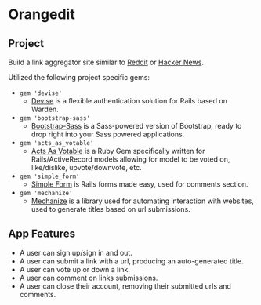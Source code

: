Orangedit
===================

Project
-------------------
Build a link aggregator site similar to [Reddit](http://www.reddit.com/) or [Hacker News](https://news.ycombinator.com/).

Utilized the following project specific gems:
- `gem 'devise'`
  - [Devise](https://github.com/plataformatec/devise) is a flexible authentication solution for Rails based on Warden.
- `gem 'bootstrap-sass'`
  - [Bootstrap-Sass](https://github.com/twbs/bootstrap-sass) is a Sass-powered version of Bootstrap, ready to drop right into your Sass powered applications.
- `gem 'acts_as_votable'`
  - [Acts As Votable](https://github.com/ryanto/acts_as_votable) is a Ruby Gem specifically written for Rails/ActiveRecord models allowing for model to be voted on, like/dislike, upvote/downvote, etc.
- `gem 'simple_form'`
  - [Simple Form](https://github.com/plataformatec/simple_form) is Rails forms made easy, used for comments section.
- `gem 'mechanize'`
  - [Mechanize](https://github.com/sparklemotion/mechanize) is a library used for automating interaction with websites, used to generate titles based on url submissions.

App Features
-------------------
- A user can sign up/sign in and out.
- A user can submit a link with a url, producing an auto-generated title.
- A user can vote up or down a link.
- A user can comment on links submissions.
- A user can close their account, removing their submitted urls and comments.

